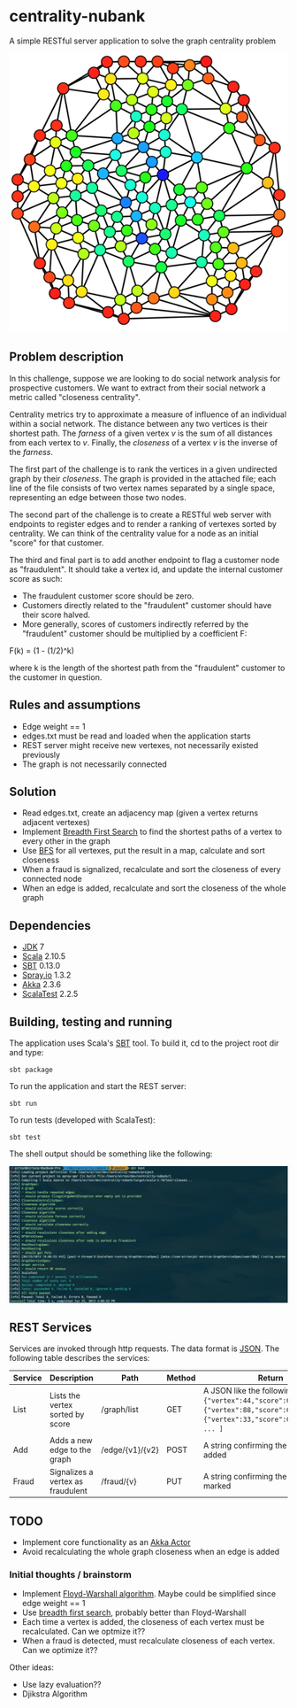 # centrality-nubank
A simple RESTful server application to solve the graph centrality problem

![A cool looking graph :)](img/graph.png)

## Problem description

In this challenge, suppose we are looking to do social network analysis for prospective customers. We want to extract from their social network a metric called "closeness centrality".

Centrality metrics try to approximate a measure of influence of an individual within a social network. The distance between any two vertices is their shortest path. The *farness* of a given vertex *v* is the sum of all distances from each vertex to *v*. Finally, the *closeness* of a vertex *v* is the inverse of the *farness*.

The first part of the challenge is to rank the vertices in a given undirected graph by their *closeness*. The graph is provided in the attached file; each line of the file consists of two vertex names separated by a single space, representing an edge between those two
nodes.

The second part of the challenge is to create a RESTful web server with endpoints to register edges and to render a ranking of vertexes sorted by centrality. We can think of the centrality value for a node as an initial "score" for that customer.

The third and final part is to add another endpoint to flag a customer node as "fraudulent". It should take a vertex id, and update the internal customer score as such:
- The fraudulent customer score should be zero.
- Customers directly related to the "fraudulent" customer should have their score halved.
- More generally, scores of customers indirectly referred by the "fraudulent" customer should be multiplied by a coefficient F:

F(k) = (1 - (1/2)^k)

where k is the length of the shortest path from the "fraudulent" customer to the customer in question.

## Rules and assumptions

- Edge weight == 1
- edges.txt must be read and loaded when the application starts
- REST server might receive new vertexes, not necessarily existed previously
- The graph is not necessarily connected

## Solution

- Read edges.txt, create an adjacency map (given a vertex returns adjacent vertexes)
- Implement [Breadth First Search](https://en.wikipedia.org/wiki/Breadth-first_search) to find the shortest paths of a vertex to every other in the graph
- Use [BFS](https://en.wikipedia.org/wiki/Breadth-first_search) for all vertexes, put the result in a map, calculate and sort closeness
- When a fraud is signalized, recalculate and sort the closeness of every connected node
- When an edge is added, recalculate and sort the closeness of the whole graph

## Dependencies

- [JDK](http://www.oracle.com/technetwork/java/javase/downloads/jdk7-downloads-1880260.html) 7
- [Scala](http://www.scala-lang.org/) 2.10.5
- [SBT](http://www.scala-sbt.org/) 0.13.0
- [Spray.io](http://spray.io/) 1.3.2
- [Akka](http://akka.io/) 2.3.6
- [ScalaTest](http://scalatest.org/) 2.2.5

## Building, testing and running 

The application uses Scala's [SBT](http://www.scala-sbt.org/) tool. To build it, cd to the project root dir and type:

```shell
sbt package 
```

To run the application and start the REST server:

```shell
sbt run
```

To run tests (developed with ScalaTest):

```shell
sbt test
```

The shell output should be something like the following:

![ScalaTest shell output](img/tests.png)

## REST Services

Services are invoked through http requests. The data format is [JSON](http://json.org/). The following table describes the services:

| Service | Description                        | Path            | Method | Return                                                                                                                                          |
|---------|------------------------------------|-----------------|--------|-------------------------------------------------------------------------------------------------------------------------------------------------|
| List    | Lists the vertex sorted by score   | /graph/list     | GET    | A JSON like the following: ```[ {"vertex":44,"score":0.005988024}, {"vertex":88,"score":0.00591716}, {"vertex":33,"score":0.005882353} ... ]``` |
| Add     | Adds a new edge to the graph       | /edge/{v1}/{v2} | POST   | A string confirming the edge was added                                                                                                          |
| Fraud   | Signalizes a vertex as fraudulent  | /fraud/{v}      | PUT    | A string confirming the vertex was marked                                                                                                       |

## TODO

- Implement core functionality as an [Akka Actor](http://doc.akka.io/docs/akka/snapshot/scala/actors.html)
- Avoid recalculating the whole graph closeness when an edge is added

### Initial thoughts / brainstorm

- Implement [Floyd-Warshall algorithm](https://en.wikipedia.org/wiki/Floyd%E2%80%93Warshall_algorithm). Maybe could be simplified since edge weight == 1
- Use [breadth first search](https://en.wikipedia.org/wiki/Breadth-first_search), probably better than Floyd-Warshall
- Each time a vertex is added, the closeness of each vertex must be recalculated. Can we optmize it?? 
- When a fraud is detected, must recalculate closeness of each vertex. Can we optimize it??

Other ideas:
- Use lazy evaluation??
- Djikstra Algorithm
